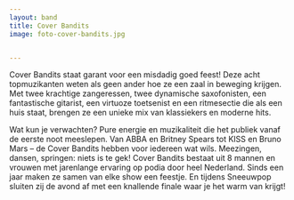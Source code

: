 ```yaml
---
layout: band
title: Cover Bandits
image: foto-cover-bandits.jpg


---
```


Cover Bandits staat garant voor een misdadig goed feest! Deze acht topmuzikanten weten als geen ander hoe ze een zaal in beweging krijgen. Met twee krachtige zangeressen, twee dynamische saxofonisten, een fantastische gitarist, een virtuoze toetsenist en een ritmesectie die als een huis staat, brengen ze een unieke mix van klassiekers en moderne hits.

Wat kun je verwachten? Pure energie en muzikaliteit die het publiek vanaf de eerste noot meeslepen. Van ABBA en Britney Spears tot KISS en Bruno Mars – de Cover Bandits hebben voor iedereen wat wils. Meezingen, dansen, springen: niets is te gek! Cover Bandits bestaat uit 8 mannen en vrouwen met jarenlange ervaring op podia door heel Nederland. Sinds een jaar maken ze samen van elke show een feestje. En tijdens Sneeuwpop sluiten zij de avond af met een knallende finale waar je het warm van krijgt!
